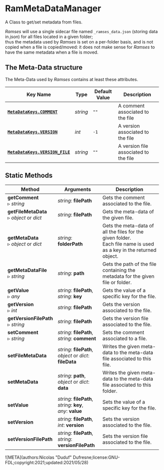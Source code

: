 # RamMetaDataManager

A Class to get/set metadata from files.

*Ramses* will use a single sidecar file named `_ramses_data.json` (storing data in *json*) for all files located in a given folder;  
thus the metadata used by *Ramses* is set on a per-folder basis, and is not copied when a file is copied/moved: it does not make sense for *Ramses* to have the same metadata when a file is moved.

## The Meta-Data structure

The Meta-Data used by *Ramses* contains at least these attributes.

| Key Name | Type | Default Value | Description |
| --- | --- | --- | --- |
| [**`MetaDataKeys.COMMENT`**](enum.md) | *string* | `""` | A comment associated to the file |
| [**`MetaDataKeys.VERSION`**](enum.md) | *int* | `-1` | A version associated to the file |
| [**`MetaDataKeys.VERSION_FILE`**](enum.md) | *string* | `""` | A version file associated to the file |

## Static Methods

| Method | Arguments | Description |
| --- | --- | --- |
| **getComment**<br />▹ *string* | *string*: **filePath** | Gets the comment associated to the file. |
| **getFileMetaData**<br />▹ *object* or *dict* | *string*: **filePath** | Gets the meta-data of the given file. |
| **getMetaData**<br />▹ *object* or *dict* | *string*: **folderPath** | Gets the meta-data of all the files for the given folder.<br />Each file name is used as a key in the returned object. |
| **getMetaDataFile**<br />▹ *string* | *string*: **path** | Gets the path of the file containing the metadata for the given file or folder. |
| **getValue**<br />▹ *any* | *string*: **filePath**,<br />*string*: **key** | Gets the value of a specific key for the file. |
| **getVersion**<br />▹ *int* | *string*: **filePath** | Gets the version associated to the file. |
| **getVersionFilePath**<br />▹ *string* | *string*: **filePath** | Gets the version file associated to the file. |
| **setComment**<br />▹ *string* | *string*: **filePath**,<br />*string*: **comment** | Sets the comment associated to a file. |
| **setFileMetaData**<br /> | *string*: **filePath**,<br />*object* or *dict*: **fileData** | Writes the given meta-data to the meta-data file associated to this file. |
| **setMetaData**<br /> | *string*: **path**,<br />*object* or *dict*: **data** | Writes the given meta-data to the meta-data file associated to this folder. |
| **setValue** | *string*: **filePath**,<br />*string*: **key**,<br />*any*: **value** | Sets the value of a specific key for the file. |
| **setVersion** | *string*: **filePath**,<br />*int*: **version** | Sets the version associated to the file. |
| **setVersionFilePath** | *string*: **filePath**,<br />*string*: **versionFilePath** | Sets the version file associated to the file. |


![META](authors:Nicolas "Duduf" Dufresne;license:GNU-FDL;copyright:2021;updated:2021/05/28)
